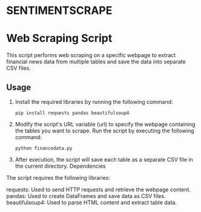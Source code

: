 # SENTIMENTSCRAPE

# Web Scraping Script

This script performs web scraping on a specific webpage to extract financial news data from multiple tables and save the data into separate CSV files.

## Usage

1. Install the required libraries by running the following command:

   ```shell
   pip install requests pandas beautifulsoup4

3. Modify the script's URL variable (url) to specify the webpage containing the tables you want to scrape.
Run the script by executing the following command:

   ```shell
   python financedata.py

3. After execution, the script will save each table as a separate CSV file in the current directory.
Dependencies

The script requires the following libraries:

requests: Used to send HTTP requests and retrieve the webpage content.
pandas: Used to create DataFrames and save data as CSV files.
beautifulsoup4: Used to parse HTML content and extract table data.
